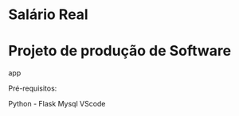 # Salário Real
# Projeto de produção de Software
app

Pré-requisitos:

Python - Flask
Mysql
VScode

